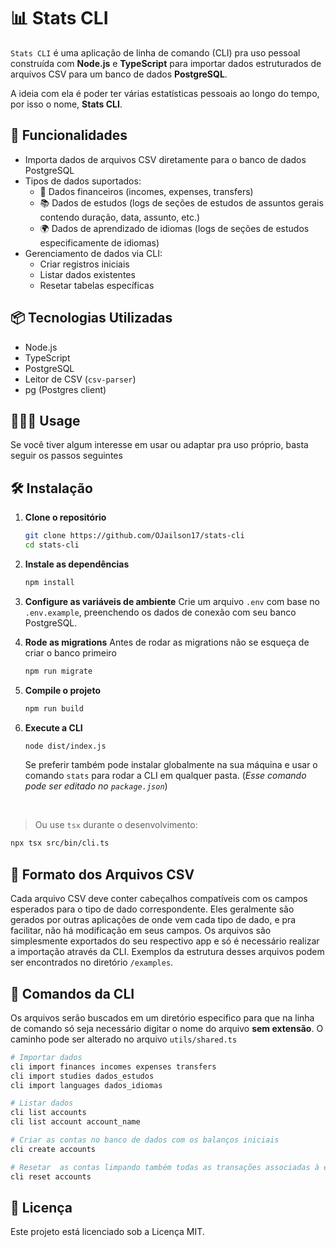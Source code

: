 # 📊 Stats CLI

`Stats CLI` é uma aplicação de linha de comando (CLI) pra uso pessoal construída com **Node.js** e **TypeScript** para importar dados estruturados de arquivos CSV para um banco de dados **PostgreSQL**.

A ideia com ela é poder ter várias estatísticas pessoais ao longo do tempo, por isso o nome, **Stats CLI**.

## 🚀 Funcionalidades

- Importa dados de arquivos CSV diretamente para o banco de dados PostgreSQL
- Tipos de dados suportados:
  - 💸 Dados financeiros (incomes, expenses, transfers)
  - 📚 Dados de estudos (logs de seções de estudos de assuntos gerais contendo duração, data, assunto, etc.)
  - 🌍 Dados de aprendizado de idiomas (logs de seções de estudos especificamente de idiomas)
- Gerenciamento de dados via CLI:
  - Criar registros iniciais
  - Listar dados existentes
  - Resetar tabelas específicas

## 📦 Tecnologias Utilizadas

- Node.js
- TypeScript
- PostgreSQL
- Leitor de CSV (`csv-parser`)
- pg (Postgres client)

## 👨🏻‍💻 Usage

Se você tiver algum interesse em usar ou adaptar pra uso próprio, basta seguir os passos seguintes

## 🛠 Instalação

1. **Clone o repositório**

   ```bash
   git clone https://github.com/OJailson17/stats-cli
   cd stats-cli
   ```

2. **Instale as dependências**

   ```bash
   npm install
   ```

3. **Configure as variáveis de ambiente**
   Crie um arquivo `.env` com base no `.env.example`, preenchendo os dados de conexão com seu banco PostgreSQL.
   <br>

4. **Rode as migrations**
   Antes de rodar as migrations não se esqueça de criar o banco primeiro

   ```bash
   npm run migrate
   ```

5. **Compile o projeto**

   ```bash
   npm run build
   ```

6. **Execute a CLI**

   ```bash
   node dist/index.js
   ```

   Se preferir também pode instalar globalmente na sua máquina e usar o comando `stats` para rodar a CLI em qualquer pasta. (_Esse comando pode ser editado no `package.json`_)

<br>

> Ou use `tsx` durante o desenvolvimento:

```bash
npx tsx src/bin/cli.ts
```

## 📂 Formato dos Arquivos CSV

Cada arquivo CSV deve conter cabeçalhos compatíveis com os campos esperados para o tipo de dado correspondente. Eles geralmente são gerados por outras aplicações de onde vem cada tipo de dado, e pra facilitar, não há modificação em seus campos. Os arquivos são simplesmente exportados do seu respectivo app e só é necessário realizar a importação através da CLI. Exemplos da estrutura desses arquivos podem ser encontrados no diretório `/examples`.

## 🧭 Comandos da CLI

Os arquivos serão buscados em um diretório especifico para que na linha de comando só seja necessário digitar o nome do arquivo **sem extensão**.
O caminho pode ser alterado no arquivo `utils/shared.ts`

```bash
# Importar dados
cli import finances incomes expenses transfers
cli import studies dados_estudos
cli import languages dados_idiomas

# Listar dados
cli list accounts
cli list account account_name

# Criar as contas no banco de dados com os balanços iniciais
cli create accounts

# Resetar  as contas limpando também todas as transações associadas à ela
cli reset accounts
```

## 📖 Licença

Este projeto está licenciado sob a Licença MIT.
